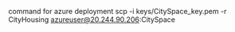 command for azure deployment
scp -i keys/CitySpace_key.pem  -r CityHousing azureuser@20.244.90.206:CitySpace